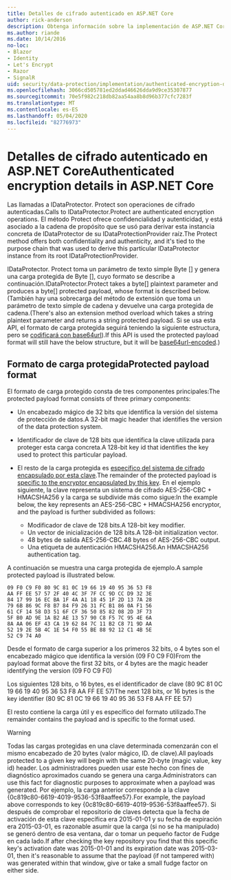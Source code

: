 ```yaml
---
title: Detalles de cifrado autenticado en ASP.NET Core
author: rick-anderson
description: Obtenga información sobre la implementación de ASP.NET Core el cifrado autenticado de protección de datos.
ms.author: riande
ms.date: 10/14/2016
no-loc:
- Blazor
- Identity
- Let's Encrypt
- Razor
- SignalR
uid: security/data-protection/implementation/authenticated-encryption-details
ms.openlocfilehash: 3066cd505781ed2ddad46626dda9d9ce35307877
ms.sourcegitcommit: 70e5f982c218db82aa54aa8b8d96b377cfc7283f
ms.translationtype: MT
ms.contentlocale: es-ES
ms.lasthandoff: 05/04/2020
ms.locfileid: "82776973"
---
```

# <a name="authenticated-encryption-details-in-aspnet-core"></a><span data-ttu-id="20c45-103">Detalles de cifrado autenticado en ASP.NET Core</span><span class="sxs-lookup"><span data-stu-id="20c45-103">Authenticated encryption details in ASP.NET Core</span></span>

<a name="data-protection-implementation-authenticated-encryption-details"></a>

<span data-ttu-id="20c45-104">Las llamadas a IDataProtector. Protect son operaciones de cifrado autenticadas.</span><span class="sxs-lookup"><span data-stu-id="20c45-104">Calls to IDataProtector.Protect are authenticated encryption operations.</span></span> <span data-ttu-id="20c45-105">El método Protect ofrece confidencialidad y autenticidad, y está asociado a la cadena de propósito que se usó para derivar esta instancia concreta de IDataProtector de su IDataProtectionProvider raíz.</span><span class="sxs-lookup"><span data-stu-id="20c45-105">The Protect method offers both confidentiality and authenticity, and it's tied to the purpose chain that was used to derive this particular IDataProtector instance from its root IDataProtectionProvider.</span></span>

<span data-ttu-id="20c45-106">IDataProtector. Protect toma un parámetro de texto simple Byte [] y genera una carga protegida de Byte [], cuyo formato se describe a continuación.</span><span class="sxs-lookup"><span data-stu-id="20c45-106">IDataProtector.Protect takes a byte[] plaintext parameter and produces a byte[] protected payload, whose format is described below.</span></span> <span data-ttu-id="20c45-107">(También hay una sobrecarga del método de extensión que toma un parámetro de texto simple de cadena y devuelve una carga protegida de cadena.</span><span class="sxs-lookup"><span data-stu-id="20c45-107">(There's also an extension method overload which takes a string plaintext parameter and returns a string protected payload.</span></span> <span data-ttu-id="20c45-108">Si se usa esta API, el formato de carga protegida seguirá teniendo la siguiente estructura, pero se [codificará con base64url](https://tools.ietf.org/html/rfc4648#section-5)).</span><span class="sxs-lookup"><span data-stu-id="20c45-108">If this API is used the protected payload format will still have the below structure, but it will be [base64url-encoded](https://tools.ietf.org/html/rfc4648#section-5).)</span></span>

## <a name="protected-payload-format"></a><span data-ttu-id="20c45-109">Formato de carga protegida</span><span class="sxs-lookup"><span data-stu-id="20c45-109">Protected payload format</span></span>

<span data-ttu-id="20c45-110">El formato de carga protegido consta de tres componentes principales:</span><span class="sxs-lookup"><span data-stu-id="20c45-110">The protected payload format consists of three primary components:</span></span>

* <span data-ttu-id="20c45-111">Un encabezado mágico de 32 bits que identifica la versión del sistema de protección de datos.</span><span class="sxs-lookup"><span data-stu-id="20c45-111">A 32-bit magic header that identifies the version of the data protection system.</span></span>

* <span data-ttu-id="20c45-112">Identificador de clave de 128 bits que identifica la clave utilizada para proteger esta carga concreta.</span><span class="sxs-lookup"><span data-stu-id="20c45-112">A 128-bit key id that identifies the key used to protect this particular payload.</span></span>

* <span data-ttu-id="20c45-113">El resto de la carga protegida es [específico del sistema de cifrado encapsulado por esta clave](xref:security/data-protection/implementation/subkeyderivation#data-protection-implementation-subkey-derivation).</span><span class="sxs-lookup"><span data-stu-id="20c45-113">The remainder of the protected payload is [specific to the encryptor encapsulated by this key](xref:security/data-protection/implementation/subkeyderivation#data-protection-implementation-subkey-derivation).</span></span> <span data-ttu-id="20c45-114">En el ejemplo siguiente, la clave representa un sistema de cifrado AES-256-CBC + HMACSHA256 y la carga se subdivide más como sigue:</span><span class="sxs-lookup"><span data-stu-id="20c45-114">In the example below, the key represents an AES-256-CBC + HMACSHA256 encryptor, and the payload is further subdivided as follows:</span></span>
  * <span data-ttu-id="20c45-115">Modificador de clave de 128 bits.</span><span class="sxs-lookup"><span data-stu-id="20c45-115">A 128-bit key modifier.</span></span>
  * <span data-ttu-id="20c45-116">Un vector de inicialización de 128 bits.</span><span class="sxs-lookup"><span data-stu-id="20c45-116">A 128-bit initialization vector.</span></span>
  * <span data-ttu-id="20c45-117">48 bytes de salida AES-256-CBC.</span><span class="sxs-lookup"><span data-stu-id="20c45-117">48 bytes of AES-256-CBC output.</span></span>
  * <span data-ttu-id="20c45-118">Una etiqueta de autenticación HMACSHA256.</span><span class="sxs-lookup"><span data-stu-id="20c45-118">An HMACSHA256 authentication tag.</span></span>

<span data-ttu-id="20c45-119">A continuación se muestra una carga protegida de ejemplo.</span><span class="sxs-lookup"><span data-stu-id="20c45-119">A sample protected payload is illustrated below.</span></span>

```
09 F0 C9 F0 80 9C 81 0C 19 66 19 40 95 36 53 F8
AA FF EE 57 57 2F 40 4C 3F 7F CC 9D CC D9 32 3E
84 17 99 16 EC BA 1F 4A A1 18 45 1F 2D 13 7A 28
79 6B 86 9C F8 B7 84 F9 26 31 FC B1 86 0A F1 56
61 CF 14 58 D3 51 6F CF 36 50 85 82 08 2D 3F 73
5F B0 AD 9E 1A B2 AE 13 57 90 C8 F5 7C 95 4E 6A
8A AA 06 EF 43 CA 19 62 84 7C 11 B2 C8 71 9D AA
52 19 2E 5B 4C 1E 54 F0 55 BE 88 92 12 C1 4B 5E
52 C9 74 A0
```

<span data-ttu-id="20c45-120">Desde el formato de carga superior a los primeros 32 bits, o 4 bytes son el encabezado mágico que identifica la versión (09 F0 C9 F0)</span><span class="sxs-lookup"><span data-stu-id="20c45-120">From the payload format above the first 32 bits, or 4 bytes are the magic header identifying the version (09 F0 C9 F0)</span></span>

<span data-ttu-id="20c45-121">Los siguientes 128 bits, o 16 bytes, es el identificador de clave (80 9C 81 0C 19 66 19 40 95 36 53 F8 AA FF EE 57)</span><span class="sxs-lookup"><span data-stu-id="20c45-121">The next 128 bits, or 16 bytes is the key identifier (80 9C 81 0C 19 66 19 40 95 36 53 F8 AA FF EE 57)</span></span>

<span data-ttu-id="20c45-122">El resto contiene la carga útil y es específico del formato utilizado.</span><span class="sxs-lookup"><span data-stu-id="20c45-122">The remainder contains the payload and is specific to the format used.</span></span>

> [!WARNING]
> <span data-ttu-id="20c45-123">Todas las cargas protegidas en una clave determinada comenzarán con el mismo encabezado de 20 bytes (valor mágico, ID. de clave).</span><span class="sxs-lookup"><span data-stu-id="20c45-123">All payloads protected to a given key will begin with the same 20-byte (magic value, key id) header.</span></span> <span data-ttu-id="20c45-124">Los administradores pueden usar este hecho con fines de diagnóstico aproximados cuando se genera una carga.</span><span class="sxs-lookup"><span data-stu-id="20c45-124">Administrators can use this fact for diagnostic purposes to approximate when a payload was generated.</span></span> <span data-ttu-id="20c45-125">Por ejemplo, la carga anterior corresponde a la clave {0c819c80-6619-4019-9536-53f8aaffee57}.</span><span class="sxs-lookup"><span data-stu-id="20c45-125">For example, the payload above corresponds to key {0c819c80-6619-4019-9536-53f8aaffee57}.</span></span> <span data-ttu-id="20c45-126">Si después de comprobar el repositorio de claves detecta que la fecha de activación de esta clave específica era 2015-01-01 y su fecha de expiración era 2015-03-01, es razonable asumir que la carga (si no se ha manipulado) se generó dentro de esa ventana, dar o tomar un pequeño factor de Fudge en cada lado.</span><span class="sxs-lookup"><span data-stu-id="20c45-126">If after checking the key repository you find that this specific key's activation date was 2015-01-01 and its expiration date was 2015-03-01, then it's reasonable to assume that the payload (if not tampered with) was generated within that window, give or take a small fudge factor on either side.</span></span>
